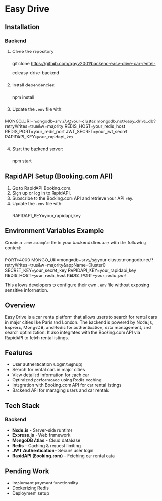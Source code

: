 # Easy Drive

## Installation

### Backend

1. Clone the repository:
   ###
   git clone https://github.com/ajayv2001/backend-easy-drive-car-rentel-
   
   cd easy-drive-backend
   ###
3. Install dependencies:
   ###
   npm install
  ###
3. Update the `.env` file with:
  ###
   MONGO_URI=mongodb+srv://<username>:<password>@your-cluster.mongodb.net/easy_drive_db?retryWrites=true&w=majority
   REDIS_HOST=your_redis_host
   REDIS_PORT=your_redis_port
   JWT_SECRET=your_jwt_secret
   RAPIDAPI_KEY=your_rapidapi_key
   ###
4. Start the backend server:
    ###
   npm start
    ###

## RapidAPI Setup (Booking.com API)

1. Go to [RapidAPI Booking.com](https://rapidapi.com/DataCrawler/api/booking-com15/playground/apiendpoint_5af28202-3995-4657-a2de-9ec2bc1c5407).
2. Sign up or log in to RapidAPI.
3. Subscribe to the Booking.com API and retrieve your API key.
4. Update the `.env` file with:
    ###
   RAPIDAPI_KEY=your_rapidapi_key
    ###

## Environment Variables Example

Create a `.env.example` file in your backend directory with the following content:

 ###
PORT=4000
MONGO_URI=mongodb+srv://<username>:<password>@your-cluster.mongodb.net/?retryWrites=true&w=majority&appName=Cluster0
SECRET_KEY=your_secret_key
RAPIDAPI_KEY=your_rapidapi_key
REDIS_HOST=your_redis_host
REDIS_PORT=your_redis_port
 

This allows developers to configure their own `.env` file without exposing sensitive information.

## Overview

Easy Drive is a car rental platform that allows users to search for rental cars in major cities like Paris and London. The backend is powered by Node.js, Express, MongoDB, and Redis for authentication, data management, and search optimization. It also integrates with the Booking.com API via RapidAPI to fetch rental listings.

## Features

- User authentication (Login/Signup)
- Search for rental cars in major cities
- View detailed information for each car
- Optimized performance using Redis caching
- Integration with Booking.com API for car rental listings
- Backend API for managing users and car rentals

## Tech Stack

### Backend

- **Node.js** - Server-side runtime
- **Express.js** - Web framework
- **MongoDB Atlas** - Cloud database
- **Redis** - Caching & request limiting
- **JWT Authentication** - Secure user login
- **RapidAPI (Booking.com)** - Fetching car rental data

## Pending Work

- Implement payment functionality
- Dockerizing Redis
- Deployment setup


